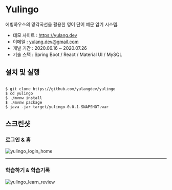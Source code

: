 # Yulingo
에빙하우스의 망각곡선을 활용한 영어 단어 예문 암기 시스템.

* 데모 사이트 : <https://yulang.dev>
* 이메일 : <yulang.dev@gmail.com>
* 개발 기간 : 2020.06.16 ~ 2020.07.26
* 기술 스택 : Spring Boot / React / Material UI / MySQL

## 설치 및 실행
<pre><code>
$ git clone https://github.com/yulangdev/yulingo
$ cd yulingo
$ ./mvnw install
$ ./mvnw package
$ java -jar target/yulingo-0.0.1-SNAPSHOT.war
</pre></code>

## 스크린샷
### 로그인 & 홈
![yulingo_login_home](https://user-images.githubusercontent.com/68100240/88134543-da7e8a80-cc1f-11ea-98da-0028366b1327.png)

***

### 학습하기 & 학습기록
![yulingo_learn_review](https://user-images.githubusercontent.com/68100240/88134542-d94d5d80-cc1f-11ea-9416-9058d106f127.png)
